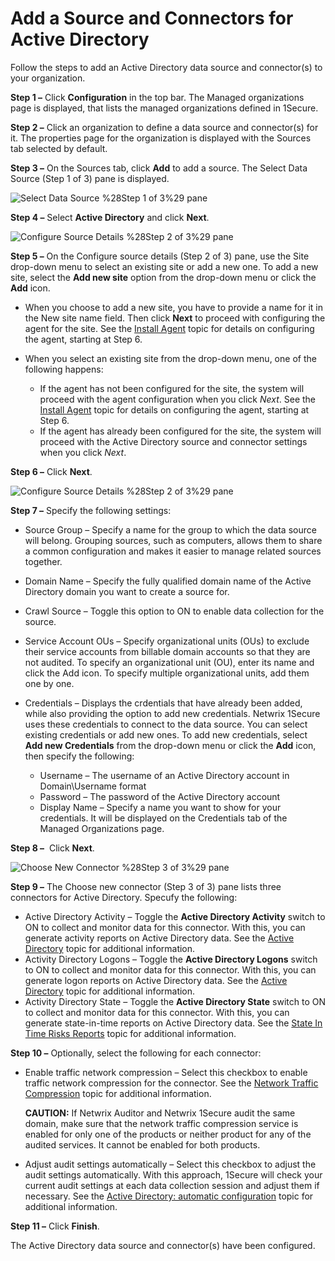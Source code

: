 # Add a Source and Connectors for Active Directory

Follow the steps to add an Active Directory data source and connector(s) to your organization.

__Step 1 –__ Click __Configuration__ in the top bar. The Managed organizations page is displayed, that lists the managed organizations defined in 1Secure.

__Step 2 –__ Click an organization to define a data source and connector(s) for it. The properties page for the organization is displayed with the Sources tab selected by default.

__Step 3 –__ On the Sources tab, click __Add__ to add a source. The Select Data Source (Step 1 of 3) pane is displayed.

![Select Data Source %28Step 1 of 3%29 pane](/img/product_docs/1secure/1secure/admin/organizations/sourcesandconnectors/addsources_exchange.png)

__Step 4 –__ Select __Active Directory__ and click __Next__.

![Configure Source Details %28Step 2 of 3%29 pane](/img/product_docs/1secure/1secure/admin/organizations/sourcesandconnectors/configuresourcedetails%28step2-3%29.png)

__Step 5 –__ On the Configure source details (Step 2 of 3) pane, use the Site drop-down menu to select an existing site or add a new one. To add a new site, select the __Add new site__ option from the drop-down menu or click the __Add__ icon.

- When you choose to add a new site, you have to provide a name for it in the New site name field. Then click __Next__ to proceed with configuring the agent for the site. See the [Install Agent](/docs/1secure/1secure/install/installagent.md) topic for details on configuring the agent, starting at Step 6.
- When you select an existing site from the drop-down menu, one of the following happens:

  - If the agent has not been configured for the site, the system will proceed with the agent configuration when you click _Next_. See the [Install Agent](/docs/1secure/1secure/install/installagent.md) topic for details on configuring the agent, starting at Step 6.
  - If the agent has already been configured for the site, the system will proceed with the Active Directory source and connector settings when you click _Next_.

__Step 6 –__ Click __Next__.

![Configure Source Details %28Step 2 of 3%29 pane](/img/product_docs/1secure/1secure/admin/organizations/sourcesandconnectors/ad_configsourcedetails%28step2of3%29.png)

__Step 7 –__ Specify the following settings:

- Source Group – Specify a name for the group to which the data source will belong. Grouping sources, such as computers, allows them to share a common configuration and makes it easier to manage related sources together.
- Domain Name – Specify the fully qualified domain name of the Active Directory domain you want to create a source for.
- Crawl Source – Toggle this option to ON to enable data collection for the source.
- Service Account OUs – Specify organizational units (OUs) to exclude their service accounts from billable domain accounts so that they are not audited. To specify an organizational unit (OU), enter its name and click the Add icon. To specify multiple organizational units, add them one by one.
- Credentials – Displays the crdentials that have already been added, while also providing the option to add new credentials. Netwrix 1Secure uses these credentials to connect to the data source. You can select existing credentials or add new ones. To add new credentials, select __Add new Credentials__ from the drop-down menu or click the __Add__ icon, then specify the following:

  - Username – The username of an Active Directory account in Domain\Username format
  - Password – The password of the Active Directory account
  - Display Name – Specify a name you want to show for your credentials. It will be displayed on the Credentials tab of the Managed Organizations page.

__Step 8 –__  Click __Next__.

![Choose New Connector %28Step 3 of 3%29 pane](/img/product_docs/1secure/1secure/admin/organizations/sourcesandconnectors/ad_choosenewconnector.png)

__Step 9 –__ The Choose new connector (Step 3 of 3) pane lists three connectors for Active Directory. Specufy the following:

- Active Directory Activity – Toggle the __Active Directory Activity__ switch to ON to collect and monitor data for this connector. With this, you can generate activity reports on Active Directory data. See the [Active Directory](/docs/1secure/1secure/admin/searchandreports/activity.md#Active-Directory) topic for additional information.
- Activity Directory Logons – Toggle the __Active Directory Logons__ switch to ON to collect and monitor data for this connector. With this, you can generate logon reports on Active Directory data. See the [Active Directory](/docs/1secure/1secure/admin/searchandreports/activity.md#Active-Directory) topic for additional information.
- Activity Directory State – Toggle the __Active Directory State__ switch to ON to collect and monitor data for this connector. With this, you can generate state-in-time reports on Active Directory data. See the [State In Time Risks Reports](/docs/1secure/1secure/admin/searchandreports/stateintime.md) topic for additional information.

__Step 10 –__ Optionally, select the following for each connector:

- Enable traffic network compression – Select this checkbox to enable traffic network compression for the connector. See the [Network Traffic Compression](/docs/1secure/1secure/configuration/networktrafficcompression.md) topic for additional information.

  __CAUTION:__ If Netwrix Auditor and Netwrix 1Secure audit the same domain, make sure that the network traffic compression service is enabled for only one of the products or neither product for any of the audited services. It cannot be enabled for both products.

- Adjust audit settings automatically – Select this checkbox to adjust the audit settings automatically. With this approach, 1Secure will check your current audit settings at each data collection session and adjust them if necessary. See the [Active Directory: automatic configuration](/docs/1secure/1secure/configuration/ad/auto.md) topic for additional information.

__Step 11 –__ Click __Finish__.

The Active Directory data source and connector(s) have been configured.
